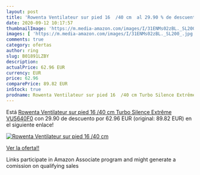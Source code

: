 ```yaml
---
layout: post
title: 'Rowenta Ventilateur sur pied 16  /40 cm  al 29.90 % de descuento'
date: 2020-09-12 10:17:57
thumbnailImage: 'https://m.media-amazon.com/images/I/31ENMs02zBL._SL200_.jpg'
images: [ 'https://m.media-amazon.com/images/I/31ENMs02zBL._SL200_.jpg' ]
comments: true
category: ofertas
author: ring
slug: B01891LZBY
description:
actualPrice: 62.96 EUR
currency: EUR
price: 62.96
comparePrice: 89.82 EUR
inStock: true
prodname: Rowenta Ventilateur sur pied 16  /40 cm Turbo Silence Extrême VU5640F0
---
```


Está [Rowenta Ventilateur sur pied 16  /40 cm Turbo Silence Extrême VU5640F0](https://www.amazon.fr/dp/B01891LZBY/?tag=tolees0d-21) con 29.90 de descuento por 62.96 EUR (original: 89.82 EUR) en el siguiente enlace!

[![Rowenta Ventilateur sur pied 16  /40 cm ](https://m.media-amazon.com/images/I/31ENMs02zBL._SL200_.jpg)](https://www.amazon.fr/dp/B01891LZBY/?tag=tolees0d-21)

[Ver la oferta!!](https://www.amazon.fr/dp/B01891LZBY/?tag=tolees0d-21)

Links participate in Amazon Associate program and might generate a comission on qualifying sales


